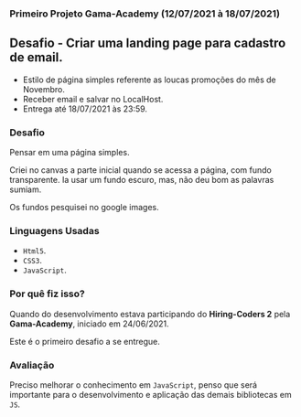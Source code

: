 ### Primeiro Projeto Gama-Academy (12/07/2021 à 18/07/2021)

## Desafio - Criar uma **landing page** para cadastro de email.

* Estilo de página simples referente as loucas promoções do mês de Novembro.
* Receber email e salvar no LocalHost.
* Entrega até 18/07/2021 às 23:59.

### Desafio

Pensar em uma página simples.

Criei no canvas a parte inicial quando se acessa a página, com fundo transparente.  Ia usar um fundo escuro, mas, não deu bom as palavras sumiam.

Os fundos pesquisei no google images.

### Linguagens Usadas

* `Html5`.
* `CSS3`.
* `JavaScript`.

### Por quê fiz isso?

Quando do desenvolvimento estava participando do **Hiring-Coders 2** pela **Gama-Academy**, iniciado em 24/06/2021.

Este é o primeiro desafio a se entregue.

### Avaliação

Preciso melhorar o conhecimento em `JavaScript`, penso que será importante para o desenvolvimento e aplicação das demais bibliotecas em `JS`.


